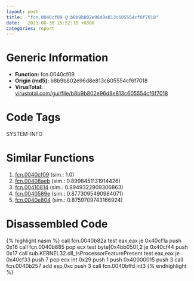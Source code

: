 ```yaml
---
layout: post
title:  "fcn.0040cf09 @ b8b9b802e96d8e813c605554cf6f7018"
date:   2021-08-30 15:52:19 +0300
categories: report
---
```


# Generic Information
- **Function:** fcn.0040cf09
- **Origin (md5):** b8b9b802e96d8e813c605554cf6f7018
- **VirusTotal:** [virustotal.com/gui/file/b8b9b802e96d8e813c605554cf6f7018][virustotal_ref]

# Code Tags
<span class="tag" id="SYSTEM-INFO">SYSTEM-INFO</span>


# Similar Functions

1. [fcn.0040cf09][similar_1_ref] (sim.: 1.0)
2. [fcn.00408aeb][similar_2_ref] (sim.: 0.8998451131914426)
3. [fcn.00410814][similar_3_ref] (sim.: 0.8949322909306863)
4. [fcn.0040589e][similar_4_ref] (sim.: 0.8773095490984071)
5. [fcn.0040e804][similar_5_ref] (sim.: 0.8759709743166924)


# Disassembled Code

{% highlight nasm %}
call fcn.0040b82a
test eax,eax
je 0x40cf1a
push 0x16
call fcn.0040b885
pop ecx
test byte[0x4bb050],2
je 0x40cf44
push 0x17
call sub.KERNEL32.dll_IsProcessorFeaturePresent
test eax,eax
je 0x40cf33
push 7
pop ecx
int 0x29
push 1
push 0x40000015
push 3
call fcn.0040b257
add esp,0xc
push 3
call fcn.0040bffd
int3 
{% endhighlight %}


[similar_1_ref]: /report/fcn.0040cf09@617bd594ba13d0dcc08a315774c342d4
[similar_2_ref]: /report/fcn.00408aeb@fca52b995e756cff97168f6fef94b37d
[similar_3_ref]: /report/fcn.00410814@6e195fbdf6b398dc597c28abc7c7a2ae
[similar_4_ref]: /report/fcn.0040589e@48311276b3cd8adebcd777f7aad326b2
[similar_5_ref]: /report/fcn.0040e804@dd7278b699f8b751b4e28f3abe51fa08
[virustotal_ref]: https://www.virustotal.com/gui/file/b8b9b802e96d8e813c605554cf6f7018